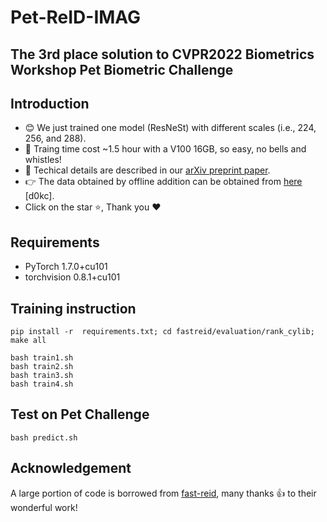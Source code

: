 # Pet-ReID-IMAG
 The 3rd place solution to CVPR2022 Biometrics Workshop Pet Biometric Challenge
---- 
## Introduction
- :blush: We just trained one model (ResNeSt) with different scales (i.e., 224, 256, and 288).
- :rocket: Traing time cost ~1.5 hour with a V100 16GB, so easy, no bells and whistles! 
- :eyes: Techical details are described in our [arXiv preprint paper](https://arxiv.org/pdf/2205.15934.pdf). 
- :point_right: The data obtained by offline addition can be obtained from [here](https://pan.baidu.com/s/1yYNJFuyrJy8kn5TVA5_Okw) [d0kc].
- Click on the star  :star:, Thank you :heart:
## Requirements

* PyTorch  1.7.0+cu101
* torchvision  0.8.1+cu101 


## Training instruction
```
pip install -r  requirements.txt; cd fastreid/evaluation/rank_cylib; make all
```
```
bash train1.sh
bash train2.sh
bash train3.sh
bash train4.sh
```


## Test on Pet Challenge
```
bash predict.sh
```

## Acknowledgement
A large portion of code is borrowed from [fast-reid](https://github.com/JDAI-CV/fast-reid), many thanks  :+1: to their wonderful work! 
